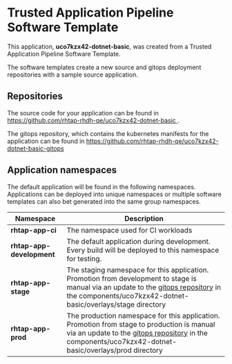 # Trusted Application Pipeline Software Template

This application, **uco7kzx42-dotnet-basic**, was created from a Trusted Application Pipeline Software Template.

The software templates create a new source and gitops deployment repositories with a sample source application. 

## Repositories

The source code for your application can be found in [https://github.com/rhtap-rhdh-qe/uco7kzx42-dotnet-basic ](https://github.com/rhtap-rhdh-qe/uco7kzx42-dotnet-basic ).
 
The gitops repository, which contains the kubernetes manifests for the application can be found in 
[https://github.com/rhtap-rhdh-qe/uco7kzx42-dotnet-basic-gitops ](https://github.com/rhtap-rhdh-qe/uco7kzx42-dotnet-basic-gitops ) 

## Application namespaces 

The default application will be found in the following namespaces. Applications can be deployed into unique namespaces or multiple software templates can also bet generated into the same group namespaces.  

|  Namespace   |  Description   |  
| -------- | -------- |
| **rhtap-app-ci** | The namespace used for CI workloads |
| **rhtap-app-development** | The default application during development. Every build will be deployed to this namespace for testing. |
| **rhtap-app-stage** | The staging namespace for this application. Promotion from development to stage is manual via an update to the [gitops repository](https://github.com/rhtap-rhdh-qe/uco7kzx42-dotnet-basic-gitops ) in the components/uco7kzx42-dotnet-basic/overlays/stage directory |
| **rhtap-app-prod** | The production namespace for this application. Promotion from stage to production is manual via an update to the [gitops repository](https://github.com/rhtap-rhdh-qe/uco7kzx42-dotnet-basic-gitops ) in the components/uco7kzx42-dotnet-basic/overlays/prod directory |